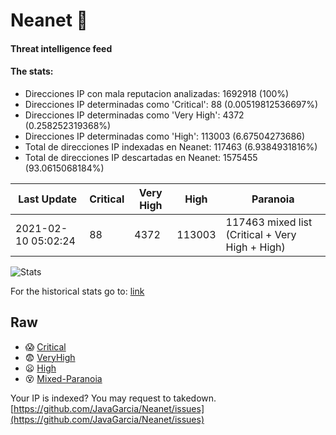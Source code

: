 # Neanet :hocho:
#### Threat intelligence feed
#### The stats:

- Direcciones IP con mala reputacion analizadas: 1692918 (100%)
- Direcciones IP determinadas como 'Critical':  88 (0.00519812536697%)
- Direcciones IP determinadas como 'Very High':  4372 (0.258252319368%)
- Direcciones IP determinadas como 'High':  113003 (6.67504273686)
- Total de direcciones IP indexadas en Neanet:  117463 (6.9384931816%)
- Total de direcciones IP descartadas en Neanet:  1575455 (93.0615068184%)

| Last Update | Critical | Very High | High | Paranoia |
| --- | --- | --- | --- | --- |
| 2021-02-10 05:02:24 | 88 | 4372 | 113003 | 117463 mixed list (Critical + Very High + High)|

![Stats](https://docs.google.com/spreadsheets/d/e/2PACX-1vSnaNMIXVabIpDJjufMlzH7poXnshF3mgd8Is1g9ytUEzVsP5my4Trn8f-xkoLLQ38xpL3HtmUexLo6/pubchart?oid=501124687&format=image)

For the historical stats go to: [link](/stats.csv)
## Raw
- :scream: [Critical](https://raw.githubusercontent.com/JavaGarcia/Neanet/master/blacklists/neanet_critical.txt)
- :fearful: [VeryHigh](https://raw.githubusercontent.com/JavaGarcia/Neanet/master/blacklists/neanet_veryHigh.txtt)
- :frowning: [High](https://raw.githubusercontent.com/JavaGarcia/Neanet/master/blacklists/neanet_high.txt)
- :dizzy_face: [Mixed-Paranoia](https://raw.githubusercontent.com/JavaGarcia/Neanet/master/blacklists/neanet_all.txt)


Your IP is indexed? You may request to takedown. [https://github.com/JavaGarcia/Neanet/issues](https://github.com/JavaGarcia/Neanet/issues)



























































































































































































































































































































































































































































































































































































































































































































































































































































































































































































































































































































































































































































































































































































































































































































































































































































































































































































































































































































































































































































































































































































































































































































































































































































































































































































































































































































































































































































































































































































































































































































































































































































































































































































































































































































































































































































































































































































































































































































































































































































































































































































































































